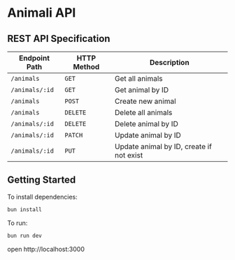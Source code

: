 # Animali API

## REST API Specification

| Endpoint Path  | HTTP Method | Description                              |
| -------------- | ----------- | ---------------------------------------- |
| `/animals`     | `GET`       | Get all animals                          |
| `/animals/:id` | `GET`       | Get animal by ID                         |
| `/animals`     | `POST`      | Create new animal                        |
| `/animals`     | `DELETE`    | Delete all animals                       |
| `/animals/:id` | `DELETE`    | Delete animal by ID                      |
| `/animals/:id` | `PATCH`     | Update animal by ID                      |
| `/animals/:id` | `PUT`       | Update animal by ID, create if not exist |

## Getting Started

To install dependencies:

```sh
bun install
```

To run:

```sh
bun run dev
```

open http://localhost:3000
